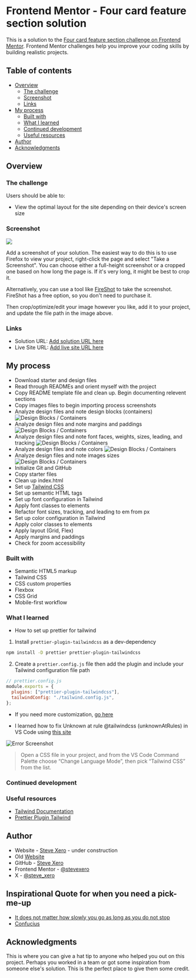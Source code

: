 # Frontend Mentor - Four card feature section solution

This is a solution to the [Four card feature section challenge on Frontend Mentor](https://www.frontendmentor.io/challenges/four-card-feature-section-weK1eFYK). Frontend Mentor challenges help you improve your coding skills by building realistic projects.

## Table of contents

- [Overview](#overview)
  - [The challenge](#the-challenge)
  - [Screenshot](#screenshot)
  - [Links](#links)
- [My process](#my-process)
  - [Built with](#built-with)
  - [What I learned](#what-i-learned)
  - [Continued development](#continued-development)
  - [Useful resources](#useful-resources)
- [Author](#author)
- [Acknowledgments](#acknowledgments)

## Overview

### The challenge

Users should be able to:

- View the optimal layout for the site depending on their device's screen size

### Screenshot

![](./screenshot.jpg)

Add a screenshot of your solution. The easiest way to do this is to use Firefox to view your project, right-click the page and select "Take a Screenshot". You can choose either a full-height screenshot or a cropped one based on how long the page is. If it's very long, it might be best to crop it.

Alternatively, you can use a tool like [FireShot](https://getfireshot.com/) to take the screenshot. FireShot has a free option, so you don't need to purchase it.

Then crop/optimize/edit your image however you like, add it to your project, and update the file path in the image above.

### Links

- Solution URL: [Add solution URL here](https://your-solution-url.com)
- Live Site URL: [Add live site URL here](https://your-live-site-url.com)

## My process

- Download starter and design files
- Read through READMEs and orient myself with the project
- Copy README template file and clean up. Begin documenting relevent sections
- Copy images files to begin importing process screenshots
- Analyze design files and note design blocks (containers)
  ![Design Blocks / Containers](./images/screenshots/containersss.png)
- Analyze design files and note margins and paddings
  ![Design Blocks / Containers](./images/screenshots/mpss.png)
- Analyze design files and note font faces, weights, sizes, leading, and tracking
  ![Design Blocks / Containers](./images/screenshots/typography.png)
- Analyze design files and note colors
  ![Design Blocks / Containers](./images/screenshots/colorsss.png)
- Analyze design files and note images sizes
  ![Design Blocks / Containers](./images/screenshots/imagesss.png)
- Initialize Git and GitHub
- Copy starter files
- Clean up index.html
- Set up [Tailwind CSS](https://tailwindcss.com/)
- Set up semantic HTML tags
- Set up font configuration in Tailwind
- Apply font classes to elements
- Refactor font sizes, tracking, and leading to em from px
- Set up color configuration in Tailwind
- Apply color classes to elements
- Apply layout (Grid, Flex)
- Apply margins and paddings
- Check for zoom accessibility

### Built with

- Semantic HTML5 markup
- Tailwind CSS
- CSS custom properties
- Flexbox
- CSS Grid
- Mobile-first workflow

### What I learned

- How to set up prettier for tailwind

1. Install `prettier-plugin-tailwindcss` as a dev-dependency

```sh
npm install -D prettier prettier-plugin-tailwindcss
```

2. Create a `prettier.config.js` file then add the plugin and include your Tailwind configuration file path

```js
// prettier.config.js
module.exports = {
  plugins: ["prettier-plugin-tailwindcss"],
  tailwindConfig: "./tailwind.config.js",
};
```

- If you need more customization, [go here](https://github.com/tailwindlabs/prettier-plugin-tailwindcss/blob/main/README.md)

- I learned how to fix Unknown at rule @tailwindcss (unknownAtRules) in VS Code using [this site](https://flaviocopes.com/fix-unknown-at-rule-tailwind/)

![Error Screenshot](./images/screenshots/errorss.png)

> Open a CSS file in your project, and from the VS Code Command Palette choose “Change Language Mode”, then pick “Tailwind CSS” from the list.

### Continued development

### Useful resources

- [Tailwind Documentation](https://tailwindcss.com/docs/installation)
- [Prettier Plugin Tailwind](https://github.com/tailwindlabs/prettier-plugin-tailwindcss/blob/main/README.md)

## Author

- Website - [Steve Xero](https://www.stevexero.com) - under construction
- Old [Website](https://www.steven-woodward.com)
- GitHub - [Steve Xero](https://www.github.com/stevexero)
- Frontend Mentor - [@stevexero](https://www.frontendmentor.io/profile/stevexero)
- X - [@steve_xero](https://www.twitter.com/steve_xero)

## Inspirational Quote for when you need a pick-me-up

- [It does not matter how slowly you go as long as you do not stop](https://medium.com/@officialprpatel002/it-does-not-matter-how-slowly-you-go-as-long-as-you-do-not-stop-confucius-77e3030ed326)
- [Confucius](https://www.britannica.com/biography/Confucius)

## Acknowledgments

This is where you can give a hat tip to anyone who helped you out on this project. Perhaps you worked in a team or got some inspiration from someone else's solution. This is the perfect place to give them some credit.
